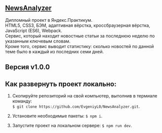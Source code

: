 ## [NewsAnalyzer](https://evgeniyl0.github.io/NewsAnalyzer/)  
Дипломный проект в Яндекс.Практикум.  
HTML5, CSS3, БЭМ, адаптивная вёрстка, кроссбраузерная вёрстка, JavaScript (ES6), Webpack.  
Сервис, который находит новостные статьи за последнюю неделю по указанным ключевым словам.  
Кроме того, сервис выводит статистику: сколько новостей по данной теме было в каждый из последних семи дней.  
  
## Версия v1.0.0 
  
## Как развернуть проект локально:  
1. Скопируйте репозиторий на свой компьютер, выполнив в термиале команду:  
`$ git clone https://github.com/EvgeniyL0/NewsAnalyzer.git`.  
  
2. Установите необходимые пакеты: `$ npm i`.  
  
3. Запустите проект на локальном сервере: `$ npm run dev`.
